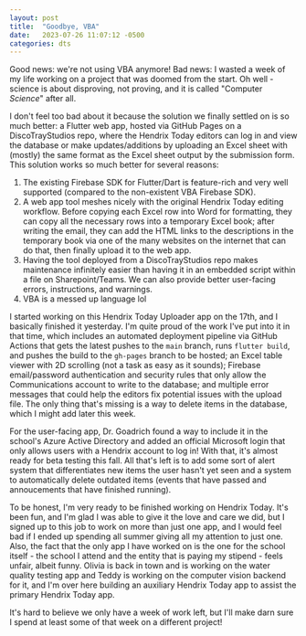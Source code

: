 ```yaml
---
layout: post
title:  "Goodbye, VBA"
date:   2023-07-26 11:07:12 -0500
categories: dts
---
```

Good news: we're not using VBA anymore! Bad news: I wasted a week of my life working on a project that was doomed from the start. Oh well - science is about disproving, not proving, and it is called "Computer _Science_" after all.

I don't feel too bad about it because the solution we finally settled on is so much better: a Flutter web app, hosted via GitHub Pages on a DiscoTrayStudios repo, where the Hendrix Today editors can log in and view the database or make updates/additions by uploading an Excel sheet with (mostly) the same format as the Excel sheet output by the submission form. This solution works so much better for several reasons:

1. The existing Firebase SDK for Flutter/Dart is feature-rich and very well supported (compared to the non-existent VBA Firebase SDK).
2. A web app tool meshes nicely with the original Hendrix Today editing workflow. Before copying each Excel row into Word for formatting, they can copy all the necessary rows into a temporary Excel book; after writing the email, they can add the HTML links to the descriptions in the temporary book via one of the many websites on the internet that can do that, then finally upload it to the web app.
3. Having the tool deployed from a DiscoTrayStudios repo makes maintenance infinitely easier than having it in an embedded script within a file on Sharepoint/Teams. We can also provide better user-facing errors, instructions, and warnings.
4. VBA is a messed up language lol

I started working on this Hendrix Today Uploader app on the 17th, and I basically finished it yesterday. I'm quite proud of the work I've put into it in that time, which includes an automated deployment pipeline via GitHub Actions that gets the latest pushes to the `main` branch, runs `flutter build`, and pushes the build to the `gh-pages` branch to be hosted; an Excel table viewer with 2D scrolling (not a task as easy as it sounds); Firebase email/password authentication and security rules that only allow the Communications account to write to the database; and multiple error messages that could help the editors fix potential issues with the upload file. The only thing that's missing is a way to delete items in the database, which I might add later this week.

For the user-facing app, Dr. Goadrich found a way to include it in the school's Azure Active Directory and added an official Microsoft login that only allows users with a Hendrix account to log in! With that, it's almost ready for beta testing this fall. All that's left is to add some sort of alert system that differentiates new items the user hasn't yet seen and a system to automatically delete outdated items (events that have passed and annoucements that have finished running).

To be honest, I'm very ready to be finished working on Hendrix Today. It's been fun, and I'm glad I was able to give it the love and care we did, but I signed up to this job to work on more than just one app, and I would feel bad if I ended up spending all summer giving all my attention to just one. Also, the fact that the only app I have worked on is the one for the school itself - the school I attend and the entity that is paying my stipend - feels unfair, albeit funny. Olivia is back in town and is working on the water quality testing app and Teddy is working on the computer vision backend for it, and I'm over here building an auxiliary Hendrix Today app to assist the primary Hendrix Today app.

It's hard to believe we only have a week of work left, but I'll make darn sure I spend at least some of that week on a different project!
